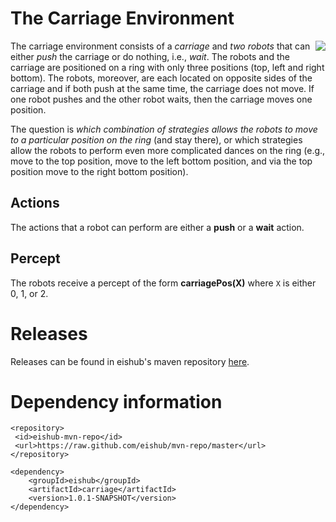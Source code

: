 # The Carriage Environment

<img align="right" src="https://github.com/eishub/carriage/wiki/carriage.png"/>

The carriage environment consists of a *carriage* and *two robots* that can either *push* the carriage or do nothing, i.e., *wait*. The robots and the carriage are positioned on a ring with only three positions (top, left and right bottom). The robots, moreover, are each located on opposite sides of the carriage and if both push at the same time, the carriage does not move. If one robot pushes and the other robot waits, then the carriage moves one position.

The question is *which combination of strategies allows the robots to move to a particular position on the ring* (and stay there), or which strategies allow the robots to perform even more complicated dances on the ring (e.g., move to the top position, move to the left bottom position, and via the top position move to the right bottom position).

## Actions

The actions that a robot can perform are either a **push** or a **wait** action.

## Percept

The robots receive a percept of the form **carriagePos(X)** where `X` is either 0, 1, or 2.


# Releases

Releases can be found in eishub's maven repository [here](https://github.com/eishub/mvn-repo/tree/master/eishub/carriage).

Dependency information 
=====================

```
<repository>
 <id>eishub-mvn-repo</id>
 <url>https://raw.github.com/eishub/mvn-repo/master</url>
</repository>
```
	
```	
<dependency>
	<groupId>eishub</groupId>
	<artifactId>carriage</artifactId>
	<version>1.0.1-SNAPSHOT</version>
</dependency>
```

